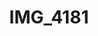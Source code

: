 ---
pid: '130'
layout: bg-photos
title: IMG_4181
filename: IMG_4269.jpg
caption: 
previous_pid: '129'
next_pid: '131'
permalink: "/photos/130.html"
---